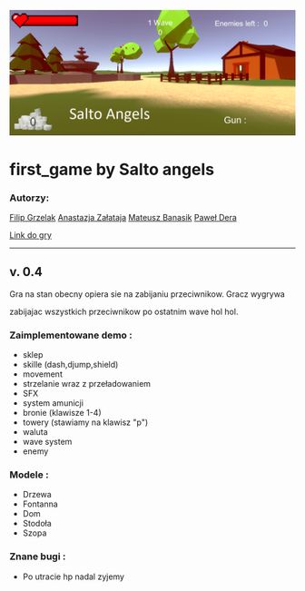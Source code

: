 ![cover](./Cover/coverPhoto.PNG)

# first_game by Salto angels
### Autorzy:
[Filip Grzelak](https://github.com/filipgrzelak)
[Anastazja Załataja](https://github.com/Bananasa)
[Mateusz Banasik](https://github.com/kilifux)
[Paweł Dera](https://github.com/Rejwel)

[Link do gry](https://drive.google.com/drive/folders/1iIM1e2dCnZIbMTmhUjMNdBpNJc5fkVYt?usp=sharing")

-------------------------------------------------------------

## v. 0.4

Gra na stan obecny opiera sie na zabijaniu przeciwnikow. Gracz wygrywa

zabijajac wszystkich przeciwnikow po ostatnim wave hol hol.


### Zaimplementowane demo :
- sklep
- skille (dash,djump,shield) 
- movement 
- strzelanie wraz z przeładowaniem 
- SFX 
- system amunicji 
- bronie (klawisze 1-4) 
- towery (stawiamy na klawisz "p")
- waluta 
- wave system 
- enemy 

### Modele :
- Drzewa 
- Fontanna
- Dom 
- Stodoła 
- Szopa 


### Znane bugi : 
- Po utracie hp nadal zyjemy


